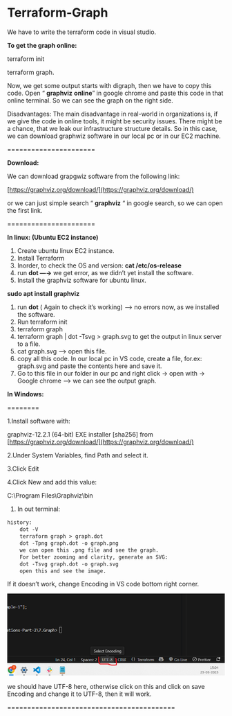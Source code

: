 # Terraform-Graph

We have to write the terraform code in visual studio.

**To get the graph online:**

terraform init

terraform graph. 

Now, we get some output starts with digraph, then we have to copy this code. Open  “ **graphviz** **online**” in google chrome and paste this code in that online terminal. So we can see the graph on the right side.    

Disadvantages: The main disadvantage in real-world in organizations is, if we give the code in online tools, it might be security issues. There might be a chance, that we leak our infrastructure structure details. So in this case, we can download graphwiz software in our local pc or in our EC2 machine.

======================

**Download:**

We can download grapgwiz software from the following link:

[https://graphviz.org/download/](https://graphviz.org/download/)

or we can just simple search “ **graphviz** “ in google search, so we can open  the first link.

======================

**In linux: (Ubuntu EC2 instance)**

1. Create ubuntu linux EC2 instance.
2. Install Terraform
3. Inorder, to check the OS and version:  **cat /etc/os-release**
4. run **dot   —→**  we get error, as we didn’t yet install the software.
5. Install the graphviz software for ubuntu linux.

**sudo apt install graphviz**

1. run **dot** ( Again to check it’s working)  —> no errors now, as we installed the software.
2. Run terraform init
3. terraform graph
4. terraform graph | dot -Tsvg > graph.svg  to get the output  in linux server to a file.
5. cat graph.svg  —> open this file.
6. copy all this code. In our local pc in VS code, create a file, for.ex: graph.svg and paste the contents here and save it.
7. Go to this file in our folder in our pc and right click -> open with -> Google chrome --> we can see the output graph.

**In Windows:**

========

1.Install software with:

graphviz-12.2.1 (64-bit) EXE installer [sha256] from [https://graphviz.org/download/](https://graphviz.org/download/)

2.Under System Variables, find Path and select it.

3.Click Edit

4.Click New and add this value:

C:\Program Files\Graphviz\bin

1. In out terminal:

```
history:
    dot -V
    terraform graph > graph.dot
    dot -Tpng graph.dot -o graph.png
    we can open this .png file and see the graph.
    For better zooming and clarity, generate an SVG: 
    dot -Tsvg graph.dot -o graph.svg
    open this and see the image.
```

If it doesn’t work, change Encoding in VS code bottom right corner.

![png.png](png.png)

we should have UTF-8 here, otherwise click on this and click on save Encoding and change it to UTF-8, then it will work.

==========================================